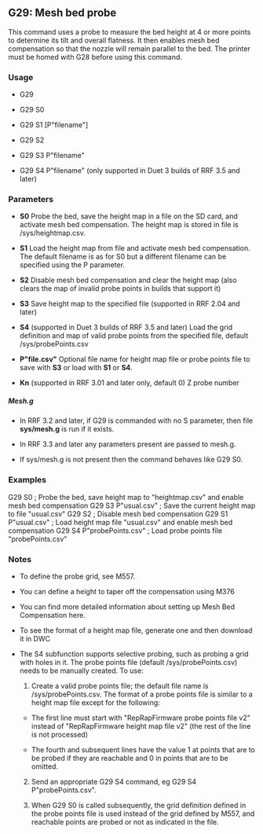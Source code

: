 ## G29: Mesh bed probe

This command uses a probe to measure the bed height at 4 or more points to determine its tilt and overall flatness. It then enables mesh bed compensation so that the nozzle will remain parallel to the bed. The printer must be homed with G28 before using this command.

### Usage

- G29

- G29 S0

- G29 S1 \[P"filename"\]

- G29 S2

- G29 S3 P"filename"

- G29 S4 P"filename" (only supported in Duet 3 builds of RRF 3.5 and later)

### Parameters

- **S0** Probe the bed, save the height map in a file on the SD card, and activate mesh bed compensation. The height map is stored in file is /sys/heightmap.csv.

- **S1** Load the height map from file and activate mesh bed compensation. The default filename is as for S0 but a different filename can be specified using the P parameter.

- **S2** Disable mesh bed compensation and clear the height map (also clears the map of invalid probe points in builds that support it)

- **S3** Save height map to the specified file (supported in RRF 2.04 and later)

- **S4** (supported in Duet 3 builds of RRF 3.5 and later) Load the grid definition and map of valid probe points from the specified file, default /sys/probePoints.csv

- **P"file.csv"** Optional file name for height map file or probe points file to save with **S3** or load with **S1** or **S4**.

- **Kn** (supported in RRF 3.01 and later only, default 0) Z probe number

##### Mesh.g

- In RRF 3.2 and later, if G29 is commanded with no S parameter, then file **sys/mesh.g** is run if it exists.

- In RRF 3.3 and later any parameters present are passed to mesh.g.

- If sys/mesh.g is not present then the command behaves like G29 S0.

### Examples

G29 S0 ; Probe the bed, save height map to "heightmap.csv" and enable mesh bed compensation G29 S3 P"usual.csv" ; Save the current height map to file "usual.csv" G29 S2 ; Disable mesh bed compensation G29 S1 P"usual.csv" ; Load height map file "usual.csv" and enable mesh bed compensation G29 S4 P"probePoints.csv" ; Load probe points file "probePoints.csv"

### Notes

- To define the probe grid, see M557.

- You can define a height to taper off the compensation using M376

- You can find more detailed information about setting up Mesh Bed Compensation here.

- To see the format of a height map file, generate one and then download it in DWC

- The S4 subfunction supports selective probing, such as probing a grid with holes in it. The probe points file (default /sys/probePoints.csv) needs to be manually created. To use:

  1.  Create a valid probe points file; the default file name is /sys/probePoints.csv. The format of a probe points file is similar to a height map file except for the following:

  - The first line must start with "RepRapFirmware probe points file v2" instead of "RepRapFirmware height map file v2" (the rest of the line is not processed)

  - The fourth and subsequent lines have the value 1 at points that are to be probed if they are reachable and 0 in points that are to be omitted.

  2.  Send an appropriate G29 S4 command, eg G29 S4 P"probePoints.csv".

  3.  When G29 S0 is called subsequently, the grid definition defined in the probe points file is used instead of the grid defined by M557, and reachable points are probed or not as indicated in the file.

